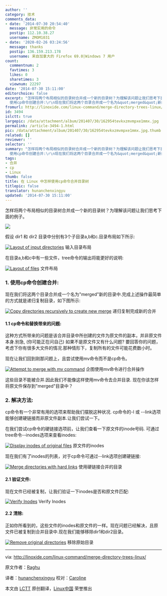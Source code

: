 ```yaml
---
author: ''
category: 技术
comments_data:
- date: '2014-07-30 20:54:40'
  message: 非常实用的命令
  postip: 112.10.38.27
  username: ZMOM1031
- date: '2020-02-26 03:24:56'
  message: thanks
  postip: 136.159.213.178
  username: 来自加拿大的 Firefox 69.0|Windows 7 用户
count:
  commentnum: 2
  favtimes: 3
  likes: 0
  sharetimes: 3
  viewnum: 22297
date: '2014-07-30 15:11:00'
editorchoice: false
excerpt: "怎样将两个布局相似的目录树合并成一个新的目录树？为理解该问题让我们思考下面的例子.假设 dir1 和 dir2 目录中分别有3个子目录a,b和c.目录布局如下所示:\r\n在目录a,b和c中有一些文件，tree命令的输出将能更好的说明:\r\n1.
  使用cp命令创建合并:\r\n现在我们将这两个目录合并成一个名为&quot;merged&quot;新的目录中.完成上述操作最简单的方式就是递归复制目录，如下图所示:"
fromurl: http://linoxide.com/linux-command/merge-directory-trees-linux/
id: 3494
islctt: true
largepic: /data/attachment/album/201407/30/162954tevkxzmvmpxe1mmx.jpg
permalink: /article-3494-1.html
pic: /data/attachment/album/201407/30/162954tevkxzmvmpxe1mmx.jpg.thumb.jpg
related: []
reviewer: ''
selector: ''
summary: "怎样将两个布局相似的目录树合并成一个新的目录树？为理解该问题让我们思考下面的例子.假设 dir1 和 dir2 目录中分别有3个子目录a,b和c.目录布局如下所示:\r\n在目录a,b和c中有一些文件，tree命令的输出将能更好的说明:\r\n1.
  使用cp命令创建合并:\r\n现在我们将这两个目录合并成一个名为&quot;merged&quot;新的目录中.完成上述操作最简单的方式就是递归复制目录，如下图所示:"
tags:
- 合并
- cp
- Linux
thumb: false
title: 在 Linux 中怎样使用cp命令合并目录树
titlepic: false
translator: hunanchenxingyu
updated: '2014-07-30 15:11:00'
---
```


怎样将两个布局相似的目录树合并成一个新的目录树？为理解该问题让我们思考下面的例子。


![](/data/attachment/album/201407/30/162954tevkxzmvmpxe1mmx.jpg)


假设 dir1 和 dir2 目录中分别有3个子目录a,b和c.目录布局如下所示:


[![Layout of input directories](https://camo.githubusercontent.com/c7e003989ee63ae28a9965f07d8cd5e781a6d066/687474703a2f2f6c696e6f786964652e636f6d2f77702d636f6e74656e742f75706c6f6164732f323031342f30372f30312e6d657267655f6469725f6c61796f75742e706e67)](https://camo.githubusercontent.com/c7e003989ee63ae28a9965f07d8cd5e781a6d066/687474703a2f2f6c696e6f786964652e636f6d2f77702d636f6e74656e742f75706c6f6164732f323031342f30372f30312e6d657267655f6469725f6c61796f75742e706e67) 输入目录布局


在目录a,b和c中有一些文件，tree命令的输出将能更好的说明:


[![Layout of files](https://camo.githubusercontent.com/6cf1876121c14e858e7f8ceebc88ceaa3e9429cd/687474703a2f2f6c696e6f786964652e636f6d2f77702d636f6e74656e742f75706c6f6164732f323031342f30372f30322e6d657267655f66696c655f6c61796f75742e706e67)](https://camo.githubusercontent.com/6cf1876121c14e858e7f8ceebc88ceaa3e9429cd/687474703a2f2f6c696e6f786964652e636f6d2f77702d636f6e74656e742f75706c6f6164732f323031342f30372f30322e6d657267655f66696c655f6c61796f75742e706e67) 文件布局


### 1. 使用cp命令创建合并:


现在我们将这两个目录合并成一个名为"merged"新的目录中.完成上述操作最简单的方式就是递归复制目录，如下图所示:


[![Copy directories recursively to create new merge](https://camo.githubusercontent.com/43ab1bb64b3d5c685b76f1eee75962be1a75ee2d/687474703a2f2f6c696e6f786964652e636f6d2f77702d636f6e74656e742f75706c6f6164732f323031342f30372f30332e6d657267655f63705f7265637572736976652e706e67)](https://camo.githubusercontent.com/43ab1bb64b3d5c685b76f1eee75962be1a75ee2d/687474703a2f2f6c696e6f786964652e636f6d2f77702d636f6e74656e742f75706c6f6164732f323031342f30372f30332e6d657267655f63705f7265637572736976652e706e67) 递归复制完成新的合并


#### 1.1 cp命令和替换带来的问题:


这种方式所带来的问题是该合并目录中所创建的文件为原文件的副本，并非原文件本身.别急, (你可能正在问自己) 如果不是原文件又有什么问题? 要回答你的问题，考虑下你有很多大文件的情况.那种情形下，复制所有的文件可能花费数小时。


现在让我们回到刚那问题上，且尝试使用mv命令而不是cp命令。


[![Attempt to merge with mv command](https://camo.githubusercontent.com/473a8a021f1f58a9acef401846dbf894798b3f4f/687474703a2f2f6c696e6f786964652e636f6d2f77702d636f6e74656e742f75706c6f6164732f323031342f30372f30342e6d657267655f6d765f7265637572736976652e706e67)](https://camo.githubusercontent.com/473a8a021f1f58a9acef401846dbf894798b3f4f/687474703a2f2f6c696e6f786964652e636f6d2f77702d636f6e74656e742f75706c6f6164732f323031342f30372f30342e6d657267655f6d765f7265637572736976652e706e67) 企图使用mv命令进行合并操作


这些目录不能被合并.因此我们不能像这样使用mv命令去合并目录. 现在你该怎样将原文件保存到"merged"目录中？


### 2. 解决方法:


cp命令有一个非常有用的选项来帮助我们摆脱这种状况. cp命令的-l 或 --link选项能够创建硬链接而非原文件副本.让我们尝试一下。


在我们尝试cp命令的硬链接选项前，让我们查看一下原文件的inode号码. 可通过tree命令--inodes选项来查看inodes:


[![Display inodes of original files](https://camo.githubusercontent.com/5515391c5bf31a97021297384ac7959b85a470ad/687474703a2f2f6c696e6f786964652e636f6d2f77702d636f6e74656e742f75706c6f6164732f323031342f30372f30352e6d657267655f646973706c61795f696e6f6465732e706e67)](https://camo.githubusercontent.com/5515391c5bf31a97021297384ac7959b85a470ad/687474703a2f2f6c696e6f786964652e636f6d2f77702d636f6e74656e742f75706c6f6164732f323031342f30372f30352e6d657267655f646973706c61795f696e6f6465732e706e67) 原文件的inodes


现在我们有了inodes的列表，对于cp命令可通过--link选项创建硬链接:


[![Merge directories with hard links](https://camo.githubusercontent.com/8240d70a478ebb9087e86d94d97b1932b8be9c84/687474703a2f2f6c696e6f786964652e636f6d2f77702d636f6e74656e742f75706c6f6164732f323031342f30372f30362e6d657267655f6372656174655f6c696e6b732e706e67)](https://camo.githubusercontent.com/8240d70a478ebb9087e86d94d97b1932b8be9c84/687474703a2f2f6c696e6f786964652e636f6d2f77702d636f6e74656e742f75706c6f6164732f323031342f30372f30362e6d657267655f6372656174655f6c696e6b732e706e67) 使用硬链接合并的目录


#### 2.1 验证文件:


现在文件已经被复制，让我们验证一下inodes是否和原文件匹配:


[![Verify Inodes](https://camo.githubusercontent.com/c523299b6224c62df598d47b595c23ddf34741b7/687474703a2f2f6c696e6f786964652e636f6d2f77702d636f6e74656e742f75706c6f6164732f323031342f30372f30372e6d657267655f7665726966795f696e6f6465732e706e67)](https://camo.githubusercontent.com/c523299b6224c62df598d47b595c23ddf34741b7/687474703a2f2f6c696e6f786964652e636f6d2f77702d636f6e74656e742f75706c6f6164732f323031342f30372f30372e6d657267655f7665726966795f696e6f6465732e706e67) Verify Inodes


#### 2.2 清除:


正如你所看到的，这些文件的inodes和原文件的一样。现在问题已经解决，且原文件已被复制到合并目录中.现在我们能够移除dir1和dir2目录。


[![Remove original directories](https://camo.githubusercontent.com/1abf3a8598c7cd222932e7cf55d0dde7d3271618/687474703a2f2f6c696e6f786964652e636f6d2f77702d636f6e74656e742f75706c6f6164732f323031342f30372f30382e6d657267655f636c65616e75702e706e67)](https://camo.githubusercontent.com/1abf3a8598c7cd222932e7cf55d0dde7d3271618/687474703a2f2f6c696e6f786964652e636f6d2f77702d636f6e74656e742f75706c6f6164732f323031342f30372f30382e6d657267655f636c65616e75702e706e67) 移除原始目录




---


via: <http://linoxide.com/linux-command/merge-directory-trees-linux/>


原文作者：[Raghu](http://linoxide.com/author/raghu/)


译者：[hunanchenxingyu](https://github.com/hunanchenxingyu) 校对：[Caroline](https://github.com/carolinewuyan)


本文由 [LCTT](https://github.com/LCTT/TranslateProject) 原创翻译，[Linux中国](http://linux.cn/) 荣誉推出